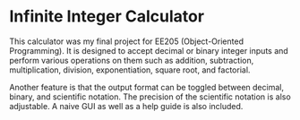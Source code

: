 # Infinite Integer Calculator

This calculator was my final project for EE205 (Object-Oriented Programming). It is designed to accept decimal or binary integer inputs and perform various operations on them such as addition, subtraction, multiplication, division, exponentiation, square root, and factorial.

Another feature is that the output format can be toggled between decimal, binary, and scientific notation. The precision of the scientific notation is also adjustable. A naive GUI as well as a help guide is also included.
